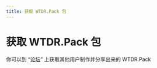 ```yaml
---
title: 获取 WTDR.Pack 包
---
```


# 获取 WTDR.Pack 包

你可以到 “[论坛](https://forum.wtdr.whatk.me/forum.php?mod=forumdisplay&fid=41)” 上获取其他用户制作并分享出来的 WTDR.Pack